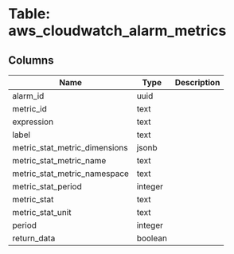 
# Table: aws_cloudwatch_alarm_metrics

## Columns
| Name        | Type           | Description  |
| ------------- | ------------- | -----  |
|alarm_id|uuid||
|metric_id|text||
|expression|text||
|label|text||
|metric_stat_metric_dimensions|jsonb||
|metric_stat_metric_name|text||
|metric_stat_metric_namespace|text||
|metric_stat_period|integer||
|metric_stat|text||
|metric_stat_unit|text||
|period|integer||
|return_data|boolean||
